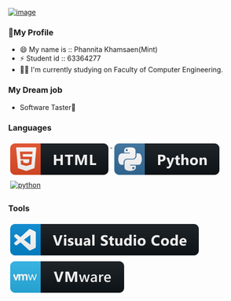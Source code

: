 [![image](https://pbs.twimg.com/media/FU3OMdyacAAqMED.jpg)](#)

### 👧My Profile
- 😄 My name is :: Phannita Khamsaen(Mint)
- ⚡ Student id :: 63364277
- 👩‍🎓 I'm currently studying on Faculty of Computer Engineering.

### My Dream job
- Software Taster💪

### Languages 
<p align="left">
<a href="#">
    <img src="svg/dev/languages/html.svg" alt="html" style="vertical-align:top; margin:6px 4px">
  </a> 

<a href="#">
    <img src="svg/dev/languages/python.svg" alt="python" style="vertical-align:top; margin:6px 4px">
  </a> 

<a href="#">
    <img src="svg/dev/languages/C++.svg" alt="python" style="vertical-align:top; margin:6px 4px">
  </a> 
</P>

### Tools 
<p align="left">
<a href="#">
    <img src="svg/dev/tools/visualstudio_code.svg" alt="visualstudio_code" style="vertical-align:top; margin:6px 4px">
  </a>

 <a href="#">
    <img src="svg/dev/tools/vmware.svg" alt="vmware" style="vertical-align:top; margin:6px 4px">
  </a> 

</P>

